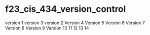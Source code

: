 # f23_cis_434_version_control
version 1
version 3
version 2
Version 4
Version 5
Version 6
Version 7
Version 8
Version 9
Version 10
11
12
13
14
